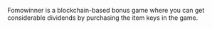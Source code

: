 Fomowinner is a blockchain-based bonus game where you can get considerable dividends by purchasing the item keys in the game.
